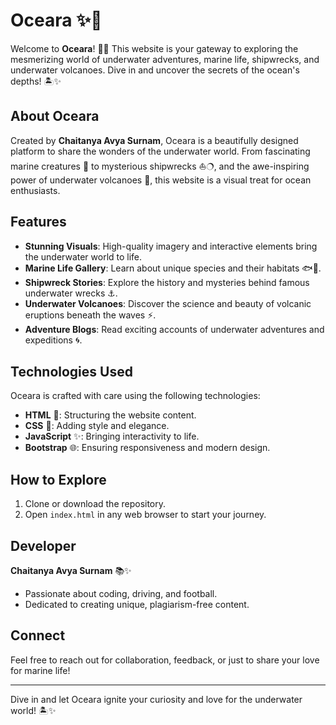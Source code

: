 # Oceara ✨🌊

Welcome to **Oceara**! 🌊✨ This website is your gateway to exploring the mesmerizing world of underwater adventures, marine life, shipwrecks, and underwater volcanoes. Dive in and uncover the secrets of the ocean's depths! 🏝️✨

## About Oceara
Created by **Chaitanya Avya Surnam**, Oceara is a beautifully designed platform to share the wonders of the underwater world. From fascinating marine creatures 🦑 to mysterious shipwrecks ⛵🔿, and the awe-inspiring power of underwater volcanoes 🌋, this website is a visual treat for ocean enthusiasts.

## Features
- **Stunning Visuals**: High-quality imagery and interactive elements bring the underwater world to life.
- **Marine Life Gallery**: Learn about unique species and their habitats 🐟🌸.
- **Shipwreck Stories**: Explore the history and mysteries behind famous underwater wrecks ⚓.
- **Underwater Volcanoes**: Discover the science and beauty of volcanic eruptions beneath the waves ⚡️.
- **Adventure Blogs**: Read exciting accounts of underwater adventures and expeditions 🌀.

## Technologies Used
Oceara is crafted with care using the following technologies:
- **HTML** 🔖: Structuring the website content.
- **CSS** 🌈: Adding style and elegance.
- **JavaScript** ✨: Bringing interactivity to life.
- **Bootstrap** 🌐: Ensuring responsiveness and modern design.

## How to Explore
1. Clone or download the repository.
2. Open `index.html` in any web browser to start your journey.

## Developer
**Chaitanya Avya Surnam** 📚✨
- Passionate about coding, driving, and football.
- Dedicated to creating unique, plagiarism-free content.

## Connect
Feel free to reach out for collaboration, feedback, or just to share your love for marine life!

---

Dive in and let Oceara ignite your curiosity and love for the underwater world! 🏝️✨

